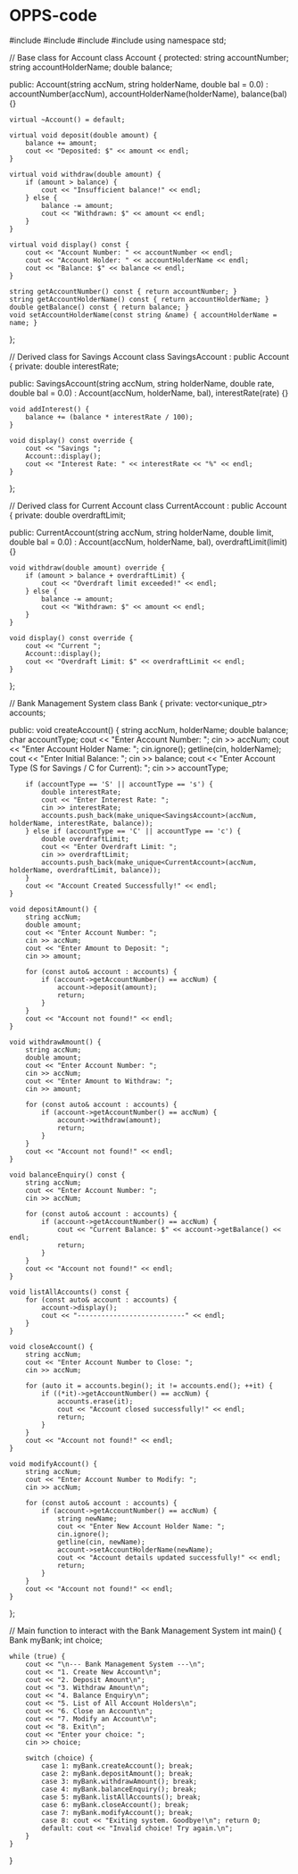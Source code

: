 # OPPS-code
#include <iostream>
#include <string>
#include <vector>
#include <memory>
using namespace std;

// Base class for Account
class Account {
protected:
    string accountNumber;
    string accountHolderName;
    double balance;

public:
    Account(string accNum, string holderName, double bal = 0.0) 
        : accountNumber(accNum), accountHolderName(holderName), balance(bal) {}

    virtual ~Account() = default;

    virtual void deposit(double amount) {
        balance += amount;
        cout << "Deposited: $" << amount << endl;
    }

    virtual void withdraw(double amount) {
        if (amount > balance) {
            cout << "Insufficient balance!" << endl;
        } else {
            balance -= amount;
            cout << "Withdrawn: $" << amount << endl;
        }
    }

    virtual void display() const {
        cout << "Account Number: " << accountNumber << endl;
        cout << "Account Holder: " << accountHolderName << endl;
        cout << "Balance: $" << balance << endl;
    }

    string getAccountNumber() const { return accountNumber; }
    string getAccountHolderName() const { return accountHolderName; }
    double getBalance() const { return balance; }
    void setAccountHolderName(const string &name) { accountHolderName = name; }
};

// Derived class for Savings Account
class SavingsAccount : public Account {
private:
    double interestRate;

public:
    SavingsAccount(string accNum, string holderName, double rate, double bal = 0.0) 
        : Account(accNum, holderName, bal), interestRate(rate) {}

    void addInterest() {
        balance += (balance * interestRate / 100);
    }

    void display() const override {
        cout << "Savings ";
        Account::display();
        cout << "Interest Rate: " << interestRate << "%" << endl;
    }
};

// Derived class for Current Account
class CurrentAccount : public Account {
private:
    double overdraftLimit;

public:
    CurrentAccount(string accNum, string holderName, double limit, double bal = 0.0) 
        : Account(accNum, holderName, bal), overdraftLimit(limit) {}

    void withdraw(double amount) override {
        if (amount > balance + overdraftLimit) {
            cout << "Overdraft limit exceeded!" << endl;
        } else {
            balance -= amount;
            cout << "Withdrawn: $" << amount << endl;
        }
    }

    void display() const override {
        cout << "Current ";
        Account::display();
        cout << "Overdraft Limit: $" << overdraftLimit << endl;
    }
};

// Bank Management System
class Bank {
private:
    vector<unique_ptr<Account>> accounts;

public:
    void createAccount() {
        string accNum, holderName;
        double balance;
        char accountType;
        cout << "Enter Account Number: ";
        cin >> accNum;
        cout << "Enter Account Holder Name: ";
        cin.ignore();
        getline(cin, holderName);
        cout << "Enter Initial Balance: ";
        cin >> balance;
        cout << "Enter Account Type (S for Savings / C for Current): ";
        cin >> accountType;

        if (accountType == 'S' || accountType == 's') {
            double interestRate;
            cout << "Enter Interest Rate: ";
            cin >> interestRate;
            accounts.push_back(make_unique<SavingsAccount>(accNum, holderName, interestRate, balance));
        } else if (accountType == 'C' || accountType == 'c') {
            double overdraftLimit;
            cout << "Enter Overdraft Limit: ";
            cin >> overdraftLimit;
            accounts.push_back(make_unique<CurrentAccount>(accNum, holderName, overdraftLimit, balance));
        }
        cout << "Account Created Successfully!" << endl;
    }

    void depositAmount() {
        string accNum;
        double amount;
        cout << "Enter Account Number: ";
        cin >> accNum;
        cout << "Enter Amount to Deposit: ";
        cin >> amount;

        for (const auto& account : accounts) {
            if (account->getAccountNumber() == accNum) {
                account->deposit(amount);
                return;
            }
        }
        cout << "Account not found!" << endl;
    }

    void withdrawAmount() {
        string accNum;
        double amount;
        cout << "Enter Account Number: ";
        cin >> accNum;
        cout << "Enter Amount to Withdraw: ";
        cin >> amount;

        for (const auto& account : accounts) {
            if (account->getAccountNumber() == accNum) {
                account->withdraw(amount);
                return;
            }
        }
        cout << "Account not found!" << endl;
    }

    void balanceEnquiry() const {
        string accNum;
        cout << "Enter Account Number: ";
        cin >> accNum;

        for (const auto& account : accounts) {
            if (account->getAccountNumber() == accNum) {
                cout << "Current Balance: $" << account->getBalance() << endl;
                return;
            }
        }
        cout << "Account not found!" << endl;
    }

    void listAllAccounts() const {
        for (const auto& account : accounts) {
            account->display();
            cout << "---------------------------" << endl;
        }
    }

    void closeAccount() {
        string accNum;
        cout << "Enter Account Number to Close: ";
        cin >> accNum;

        for (auto it = accounts.begin(); it != accounts.end(); ++it) {
            if ((*it)->getAccountNumber() == accNum) {
                accounts.erase(it);
                cout << "Account closed successfully!" << endl;
                return;
            }
        }
        cout << "Account not found!" << endl;
    }

    void modifyAccount() {
        string accNum;
        cout << "Enter Account Number to Modify: ";
        cin >> accNum;

        for (const auto& account : accounts) {
            if (account->getAccountNumber() == accNum) {
                string newName;
                cout << "Enter New Account Holder Name: ";
                cin.ignore();
                getline(cin, newName);
                account->setAccountHolderName(newName);
                cout << "Account details updated successfully!" << endl;
                return;
            }
        }
        cout << "Account not found!" << endl;
    }
};

// Main function to interact with the Bank Management System
int main() {
    Bank myBank;
    int choice;

    while (true) {
        cout << "\n--- Bank Management System ---\n";
        cout << "1. Create New Account\n";
        cout << "2. Deposit Amount\n";
        cout << "3. Withdraw Amount\n";
        cout << "4. Balance Enquiry\n";
        cout << "5. List of All Account Holders\n";
        cout << "6. Close an Account\n";
        cout << "7. Modify an Account\n";
        cout << "8. Exit\n";
        cout << "Enter your choice: ";
        cin >> choice;

        switch (choice) {
            case 1: myBank.createAccount(); break;
            case 2: myBank.depositAmount(); break;
            case 3: myBank.withdrawAmount(); break;
            case 4: myBank.balanceEnquiry(); break;
            case 5: myBank.listAllAccounts(); break;
            case 6: myBank.closeAccount(); break;
            case 7: myBank.modifyAccount(); break;
            case 8: cout << "Exiting system. Goodbye!\n"; return 0;
            default: cout << "Invalid choice! Try again.\n";
        }
    }
}
